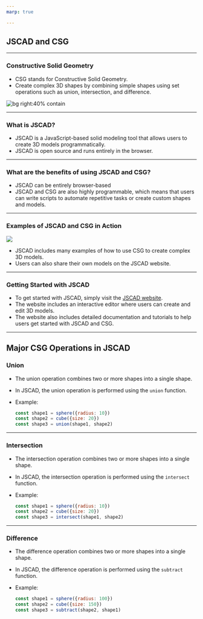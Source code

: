 ```yaml
---
marp: true

---
```


## JSCAD and CSG

---

### Constructive Solid Geometry

- CSG stands for Constructive Solid Geometry.
- Create complex 3D shapes by combining simple shapes using set operations such as union, intersection, and difference.

![bg right:40% contain](https://upload.wikimedia.org/wikipedia/commons/8/8b/Csg_tree.png)

---
### What is JSCAD?

- JSCAD is a JavaScript-based solid modeling tool that allows users to create 3D models programmatically.
- JSCAD is open source and runs entirely in the browser.
---

### What are the benefits of using JSCAD and CSG?

- JSCAD can be entirely browser-based
- JSCAD and CSG are also highly programmable, which means that users can write scripts to automate repetitive tasks or create custom shapes and models.

---

### Examples of JSCAD and CSG in Action

![](https://JSCAD.org/images/examples.png)

- JSCAD includes many examples of how to use CSG to create complex 3D models.
- Users can also share their own models on the JSCAD website.

---

### Getting Started with JSCAD

- To get started with JSCAD, simply visit the [JSCAD website](https://openjscad.xyz/).
- The website includes an interactive editor where users can create and edit 3D models.
- The website also includes detailed documentation and tutorials to help users get started with JSCAD and CSG.

---

## Major CSG Operations in JSCAD

### Union

- The union operation combines two or more shapes into a single shape.
- In JSCAD, the union operation is performed using the `union` function.
- Example:
  
  ```javascript
  const shape1 = sphere({radius: 10})
  const shape2 = cube({size: 20})
  const shape3 = union(shape1, shape2)
  ```

---

### Intersection

- The intersection operation combines two or more shapes into a single shape.
- In JSCAD, the intersection operation is performed using the `intersect` function.
- Example:
  
  ```javascript
  const shape1 = sphere({radius: 10})
  const shape2 = cube({size: 20})
  const shape3 = intersect(shape1, shape2)
  ```

---

### Difference

- The difference operation combines two or more shapes into a single shape.
- In JSCAD, the difference operation is performed using the `subtract` function.
- Example:
  
  ```javascript
  const shape1 = sphere({radius: 100})
  const shape2 = cube({size: 150})
  const shape3 = subtract(shape2, shape1)
  ```